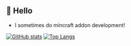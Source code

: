 <!--
https://github.com/anuraghazra/github-readme-stats
-->

## 👋 Hello
- I sometimes do mincraft addon development!
<!-- - if you're interested in downloading Minecraft add-ons go to [My website](https://StarsShadow-dev.github.io/) -->

[![GitHub stats](https://github-readme-stats.vercel.app/api?username=StarsShadow-dev&include_all_commits=true)](https://github.com/StarsShadow-dev)
[![Top Langs](https://github-readme-stats.vercel.app/api/top-langs/?username=StarsShadow-dev&layout=compact&hide=html,css)](https://github.com/StarsShadow-dev)
